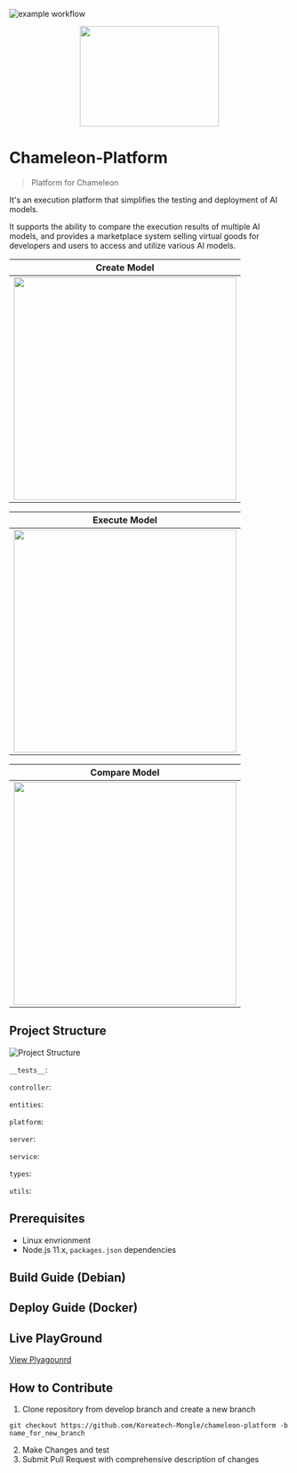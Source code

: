 ![example workflow](https://github.com/Koreatech-Mongle/chameleon-platform/actions/workflows/update-dev-server.yml/badge.svg?branch=develop)

<p align="center"><img src="https://github.com/kkx7787/Readme_Test/assets/115688628/07bb842e-0201-48bc-ba93-e2eb47d15939" height="180px" width="250px"></p>

# Chameleon-Platform
> Platform for Chameleon

It's an execution platform that simplifies the testing and deployment of AI models.

It supports the ability to compare the execution results of multiple AI models, and provides a marketplace system selling virtual goods for developers and users to access and utilize various AI models.

|Create Model|
|---|
|<img src="https://github.com/kkx7787/Readme_Test/assets/115688628/f4873f62-81f6-4add-8d94-6ce4488e0310" height="400px">|

|Execute Model|
|---|
|<img src="https://github.com/kkx7787/Readme_Test/assets/115688628/2b8959af-b231-42ac-aada-823074abeb64" height="400px">| 

|Compare Model|
|---|
|<img src="https://github.com/kkx7787/Readme_Test/assets/115688628/04642e07-ec39-4545-b4f4-907b18c8730e" height="400px">|

## Project Structure

![Project Structure](https://github.com/kkx7787/Readme_Test/assets/115688628/a63ebb8e-de96-4998-aaff-19fa50e5d38a)

`__tests__`:

`controller`:

`entities`:

`platform`:

`server`:

`service`:

`types`:

`utils`:

## Prerequisites
* Linux envrionment
* Node.js 11.x, `packages.json` dependencies
## Build Guide (Debian)
## Deploy Guide (Docker)
## Live PlayGround

[View Plyagounrd](https://dev-client.chameleon.best/)

## How to Contribute
1. Clone repository from develop branch and create a new branch

``` 
git checkout https://github.com/Koreatech-Mongle/chameleon-platform -b name_for_new_branch
```

2. Make Changes and test
3. Submit Pull Request with comprehensive description of changes
